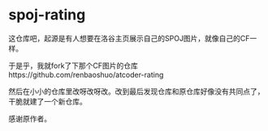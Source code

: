 # spoj-rating

这仓库吧，起源是有人想要在洛谷主页展示自己的SPOJ图片，就像自己的CF一样。

于是乎，我就fork了下那个CF图片的仓库https://github.com/renbaoshuo/atcoder-rating

然后在小小的仓库里改呀改呀改。改到最后发现仓库和原仓库好像没有共同点了，干脆就建了一个新仓库。

感谢原作者。

